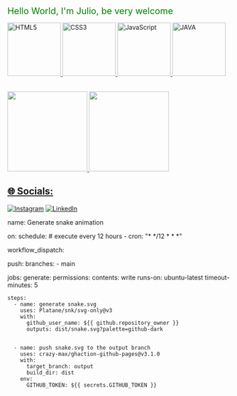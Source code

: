 <span style="color: green; font-size: 20px;">Hello World, I'm Julio, be very welcome</span>

<table>
   <a href="https://github.com/Julio25ED">

 <img src="https://img.icons8.com/color/2x/html-5.png" width="120" alt="HTML5">
  
  <img src="https://img.icons8.com/color/2x/css3.png" width="120" alt="CSS3">
  
   <img src="https://img.icons8.com/nolan/2x/javascript.png" width="120" alt="JavaScript">

   <img src = "https://img.icons8.com/?size=100&id=Pd2x9GWu9ovX&format=png&color=000000" width="120" alt="JAVA">
   
</table>
<div>
 <a href="https://github.com/"julio25ed>
 <img height="180em" src="https://github-readme-stats.vercel.app/api?username=julio25ed&show_icons=true&theme=dark&include_all_commits=true&count_private=true"/>
 <img height="180em" src="https://github-readme-stats.vercel.app/api/top-langs/?username=julio25ed&layout=compact&langs_count=7&theme=dark"/>
</div>

## 🌐 Socials:
[![Instagram](https://img.shields.io/badge/Instagram-%23E4405F.svg?logo=Instagram&logoColor=white)](https://instagram.com/Jdesz_) [![LinkedIn](https://img.shields.io/badge/LinkedIn-%230077B5.svg?logo=linkedin&logoColor=white)](https://linkedin.com/in/juliodev25) 

name: Generate snake animation

on:
  schedule: # execute every 12 hours
    - cron: "* */12 * * *"

  workflow_dispatch:

  push:
    branches:
    - main

jobs:
  generate:
    permissions:
      contents: write
    runs-on: ubuntu-latest
    timeout-minutes: 5

    steps:
      - name: generate snake.svg
        uses: Platane/snk/svg-only@v3
        with:
          github_user_name: ${{ github.repository_owner }}
          outputs: dist/snake.svg?palette=github-dark


      - name: push snake.svg to the output branch
        uses: crazy-max/ghaction-github-pages@v3.1.0
        with:
          target_branch: output
          build_dir: dist
        env:
          GITHUB_TOKEN: ${{ secrets.GITHUB_TOKEN }}





